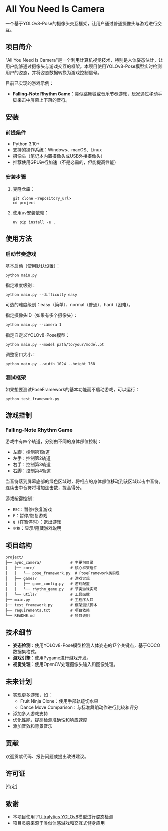 # All You Need Is Camera

一个基于YOLOv8-Pose的摄像头交互框架，让用户通过普通摄像头与游戏进行交互。

## 项目简介

"All You Need Is Camera"是一个利用计算机视觉技术，特别是人体姿态估计，让用户能够通过摄像头与游戏交互的框架。本项目使用YOLOv8-Pose模型实时检测用户的姿态，并将姿态数据转换为游戏控制信号。

目前已实现的游戏示例：
- **Falling-Note Rhythm Game**：类似跳舞毯或音乐节奏游戏，玩家通过移动手脚来击中屏幕上下落的音符。

## 安装

### 前提条件

- Python 3.10+
- 支持的操作系统：Windows、macOS、Linux
- 摄像头（笔记本内置摄像头或USB外接摄像头）
- 推荐使用GPU进行加速（不是必需的，但能提高性能）

### 安装步骤

1. 克隆仓库：
   ```
   git clone <repository_url>
   cd project
   ```

2. 使用uv安装依赖：
   ```
   uv pip install -e .
   ```

## 使用方法

### 启动节奏游戏

基本启动（使用默认设置）：
```
python main.py
```

指定难度级别：
```
python main.py --difficulty easy
```
可选的难度级别：easy（简单）、normal（普通）、hard（困难）。

指定摄像头ID（如果有多个摄像头）：
```
python main.py --camera 1
```

指定自定义YOLOv8-Pose模型：
```
python main.py --model path/to/your/model.pt
```

调整窗口大小：
```
python main.py --width 1024 --height 768
```

### 测试框架

如果想要测试PoseFramework的基本功能而不启动游戏，可以运行：
```
python test_framework.py
```

## 游戏控制

### Falling-Note Rhythm Game

游戏中有四个轨道，分别由不同的身体部位控制：
- 左脚：控制第1轨道
- 左手：控制第2轨道
- 右手：控制第3轨道
- 右脚：控制第4轨道

当音符落到屏幕底部的绿色区域时，将相应的身体部位移动到该区域以击中音符。连续击中音符将增加连击数，提高得分。

游戏按键控制：
- `ESC`：暂停/恢复游戏
- `P`：暂停/恢复游戏
- `Q`（在暂停时）：退出游戏
- `空格`：显示/隐藏游戏说明

## 项目结构

```
project/
├── aync_camera/             # 主要包目录
│   ├── core/                # 核心框架组件
│   │   └── pose_framework.py  # PoseFramework类实现
│   ├── games/               # 游戏实现
│   │   ├── game_config.py   # 游戏配置
│   │   └── rhythm_game.py   # 节奏游戏实现
│   └── utils/               # 工具函数
├── main.py                  # 主程序入口
├── test_framework.py        # 框架测试脚本
├── requirements.txt         # 项目依赖
└── README.md                # 项目说明
```

## 技术细节

- **姿态检测**：使用YOLOv8-Pose模型检测人体姿态的17个关键点，基于COCO数据集格式。
- **游戏引擎**：使用Pygame进行游戏开发。
- **视觉处理**：使用OpenCV处理摄像头输入和图像处理。

## 未来计划

- 实现更多游戏，如：
  - Fruit Ninja Clone：使用手部轨迹切水果
  - Dance Move Comparison：与标准舞蹈动作进行比较和评分
- 添加多人游戏支持
- 优化性能，提高检测准确性和响应速度
- 添加音效和背景音乐

## 贡献

欢迎贡献代码、报告问题或提出改进建议。

## 许可证

[待定]

## 致谢

- 本项目使用了[Ultralytics YOLOv8](https://github.com/ultralytics/ultralytics)模型进行姿态检测
- 项目灵感来源于类似体感游戏和交互式健身应用